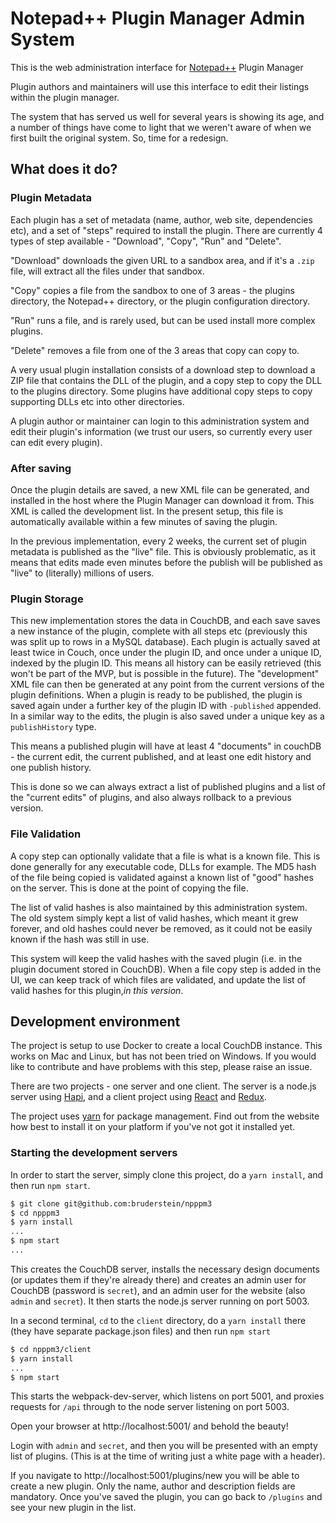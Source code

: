 # Notepad++ Plugin Manager Admin System

This is the web administration interface for [Notepad++](http://notepad-plus-plus.org) Plugin Manager

Plugin authors and maintainers will use this interface to edit their listings within the plugin manager.

The system that has served us well for several years is showing its age, and a number of things
have come to light that we weren't aware of when we first built the original system. So, time for a
redesign.

## What does it do?

### Plugin Metadata
Each plugin has a set of metadata (name, author, web site, dependencies etc), and a set of "steps"
required to install the plugin. There are currently 4 types of step available - "Download", "Copy", 
"Run" and "Delete".  

"Download" downloads the given URL to a sandbox area, and if it's a `.zip`
file, will extract all the files under that sandbox.

"Copy" copies a file from the sandbox to one of 3 areas - the plugins directory, the Notepad++
directory, or the plugin configuration directory.

"Run" runs a file, and is rarely used, but can be used install more complex plugins.

"Delete" removes a file from one of the 3 areas that copy can copy to.


A very usual plugin installation consists of a download step to download a ZIP file that contains
the DLL of the plugin, and a copy step to copy the DLL to the plugins directory. Some plugins have
additional copy steps to copy supporting DLLs etc into other directories.

A plugin author or maintainer can login to this administration system and edit their plugin's 
information (we trust our users, so currently every user can edit every plugin).

### After saving
Once the plugin details are saved, a new XML file can be generated, and installed in the host
where the Plugin Manager can download it from. This XML is called the development list. In the
present setup, this file is automatically available within a few minutes of saving the plugin.

In the previous implementation, every 2 weeks, the current set of plugin metadata is published 
as the "live" file. This is obviously problematic, as it means that edits made even minutes 
before the publish will be published as "live" to (literally) millions of users. 

### Plugin Storage
This new implementation stores the data in CouchDB, and each save saves a new instance of the 
plugin, complete with all steps etc (previously this was split up to rows in a MySQL database).
Each plugin is actually saved at least twice in Couch, once under the plugin ID, and once under a
unique ID, indexed by the plugin ID. This means all history can be easily retrieved (this won't be
part of the MVP, but is possible in the future). The "development" XML file can then be generated
at any point from the current versions of the plugin definitions.  When a plugin is ready to be
published, the plugin is saved again under a further key of the plugin ID with `-published` appended.
In a similar way to the edits, the plugin is also saved under a unique key as a `publishHistory` type.

This means a published plugin will have at least 4 "documents" in couchDB - the current edit, the
current published, and at least one edit history and one publish history.

This is done so we can always extract a list of published plugins and a list of the "current edits"
of plugins, and also always rollback to a previous version.

### File Validation

A copy step can optionally validate that a file is what is a known file. This is done generally
for any executable code, DLLs for example. The MD5 hash of the file being copied is validated
against a known list of "good" hashes on the server.  This is done at the point of copying the
file.

The list of valid hashes is also maintained by this administration system. The old system simply
kept a list of valid hashes, which meant it grew forever, and old hashes could never be removed,
as it could not be easily known if the hash was still in use.

This system will keep the valid hashes with the saved plugin (i.e. in the plugin document stored in
CouchDB).  When a file copy step is added in the UI, we can keep track of which files are validated,
and update the list of valid hashes for this plugin,_in this version_.

## Development environment

The project is setup to use Docker to create a local CouchDB instance. This works on Mac and Linux,
but has not been tried on Windows. If you would like to contribute and have problems with this step,
please raise an issue.

There are two projects - one server and one client. The server is a node.js server using [Hapi](http://hapijs.org),
and a client project using [React](http://reactjs.org) and [Redux](http://redux.js.org).

The project uses [yarn](http://yarnpkg.com) for package management. Find out from the website how
best to install it on your platform if you've not got it installed yet.

### Starting the development servers
In order to start the server, simply clone this project, do a `yarn install`, and then run `npm start`.

```bash
$ git clone git@github.com:bruderstein/npppm3
$ cd npppm3
$ yarn install
...
$ npm start
...
```
This creates the CouchDB server, installs the necessary design documents (or updates them if they're already there)
and creates an admin user for CouchDB (password is `secret`), and an admin user for the website (also 
`admin` and `secret`). It then starts the node.js server running on port 5003.

In a second terminal, `cd` to the `client` directory, do a `yarn install` there (they have separate 
package.json files) and then run `npm start`
```bash
$ cd npppm3/client
$ yarn install
...
$ npm start
```
This starts the webpack-dev-server, which listens on port 5001, and proxies requests for `/api` through to
the node server listening on port 5003.

Open your browser at http://localhost:5001/ and behold the beauty!

Login with `admin` and `secret`, and then you will be presented with an empty list of plugins.
(This is at the time of writing just a white page with a header).

If you navigate to http://localhost:5001/plugins/new you will be able to create a new plugin.
Only the name, author and description fields are mandatory.  Once you've saved the plugin, you can
go back to `/plugins` and see your new plugin in the list.
